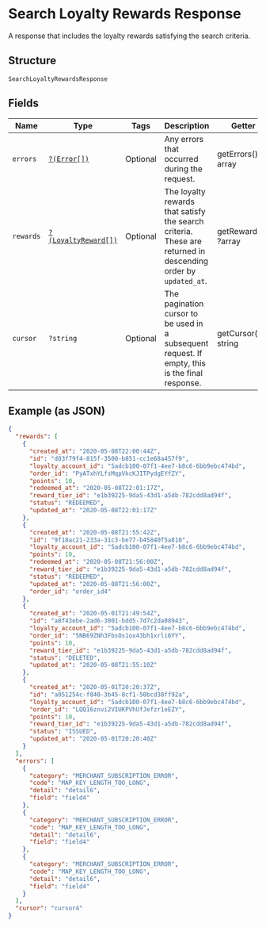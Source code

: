 
# Search Loyalty Rewards Response

A response that includes the loyalty rewards satisfying the search criteria.

## Structure

`SearchLoyaltyRewardsResponse`

## Fields

| Name | Type | Tags | Description | Getter | Setter |
|  --- | --- | --- | --- | --- | --- |
| `errors` | [`?(Error[])`](../../doc/models/error.md) | Optional | Any errors that occurred during the request. | getErrors(): ?array | setErrors(?array errors): void |
| `rewards` | [`?(LoyaltyReward[])`](../../doc/models/loyalty-reward.md) | Optional | The loyalty rewards that satisfy the search criteria.<br>These are returned in descending order by `updated_at`. | getRewards(): ?array | setRewards(?array rewards): void |
| `cursor` | `?string` | Optional | The pagination cursor to be used in a subsequent<br>request. If empty, this is the final response. | getCursor(): ?string | setCursor(?string cursor): void |

## Example (as JSON)

```json
{
  "rewards": [
    {
      "created_at": "2020-05-08T22:00:44Z",
      "id": "d03f79f4-815f-3500-b851-cc1e68a457f9",
      "loyalty_account_id": "5adcb100-07f1-4ee7-b8c6-6bb9ebc474bd",
      "order_id": "PyATxhYLfsMqpVkcKJITPydgEYfZY",
      "points": 10,
      "redeemed_at": "2020-05-08T22:01:17Z",
      "reward_tier_id": "e1b39225-9da5-43d1-a5db-782cdd8ad94f",
      "status": "REDEEMED",
      "updated_at": "2020-05-08T22:01:17Z"
    },
    {
      "created_at": "2020-05-08T21:55:42Z",
      "id": "9f18ac21-233a-31c3-be77-b45840f5a810",
      "loyalty_account_id": "5adcb100-07f1-4ee7-b8c6-6bb9ebc474bd",
      "points": 10,
      "redeemed_at": "2020-05-08T21:56:00Z",
      "reward_tier_id": "e1b39225-9da5-43d1-a5db-782cdd8ad94f",
      "status": "REDEEMED",
      "updated_at": "2020-05-08T21:56:00Z",
      "order_id": "order_id4"
    },
    {
      "created_at": "2020-05-01T21:49:54Z",
      "id": "a8f43ebe-2ad6-3001-bdd5-7d7c2da08943",
      "loyalty_account_id": "5adcb100-07f1-4ee7-b8c6-6bb9ebc474bd",
      "order_id": "5NB69ZNh3FbsOs1ox43bh1xrli6YY",
      "points": 10,
      "reward_tier_id": "e1b39225-9da5-43d1-a5db-782cdd8ad94f",
      "status": "DELETED",
      "updated_at": "2020-05-08T21:55:10Z"
    },
    {
      "created_at": "2020-05-01T20:20:37Z",
      "id": "a051254c-f840-3b45-8cf1-50bcd38ff92a",
      "loyalty_account_id": "5adcb100-07f1-4ee7-b8c6-6bb9ebc474bd",
      "order_id": "LQQ16znvi2VIUKPVhUfJefzr1eEZY",
      "points": 10,
      "reward_tier_id": "e1b39225-9da5-43d1-a5db-782cdd8ad94f",
      "status": "ISSUED",
      "updated_at": "2020-05-01T20:20:40Z"
    }
  ],
  "errors": [
    {
      "category": "MERCHANT_SUBSCRIPTION_ERROR",
      "code": "MAP_KEY_LENGTH_TOO_LONG",
      "detail": "detail6",
      "field": "field4"
    },
    {
      "category": "MERCHANT_SUBSCRIPTION_ERROR",
      "code": "MAP_KEY_LENGTH_TOO_LONG",
      "detail": "detail6",
      "field": "field4"
    },
    {
      "category": "MERCHANT_SUBSCRIPTION_ERROR",
      "code": "MAP_KEY_LENGTH_TOO_LONG",
      "detail": "detail6",
      "field": "field4"
    }
  ],
  "cursor": "cursor4"
}
```

